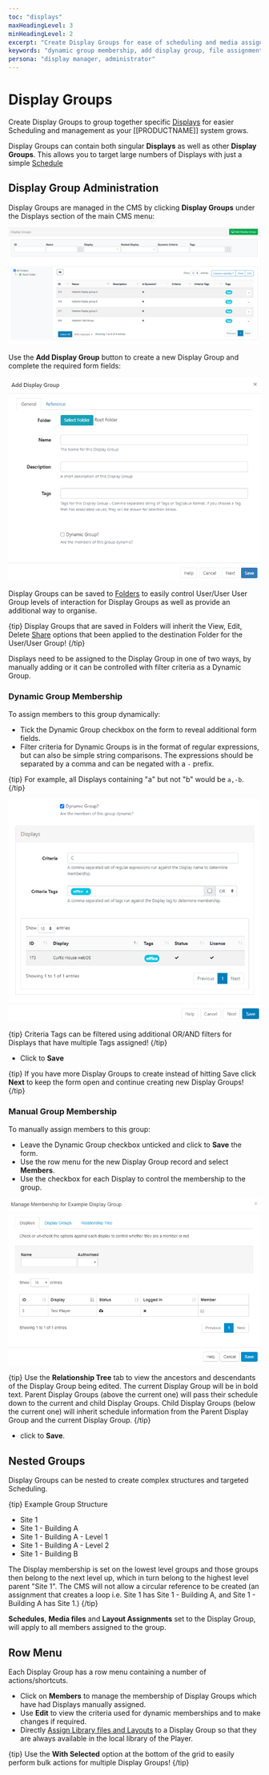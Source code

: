 ```yaml
---
toc: "displays"
maxHeadingLevel: 3
minHeadingLevel: 2
excerpt: "Create Display Groups for ease of scheduling and media assignment"
keywords: "dynamic group membership, add display group, file assignments, layout assignments, "
persona: "display manager, administrator"
---
```


# Display Groups

Create Display Groups to group together specific [Displays](displays.html) for easier Scheduling and management as your [[PRODUCTNAME]] system grows.

Display Groups can contain both singular **Displays** as well as other **Display Groups**. This allows you to target large numbers of Displays with just a simple [Schedule](scheduling_events.html)

## Display Group Administration

Display Groups are managed in the CMS by clicking **Display Groups** under the Displays section of the main CMS menu:

![Display Groups Grid](img/v4_displays_groups_grid.png)

Use the **Add Display Group** button to create a new Display Group and complete the required form fields:

![Add Display Group](img/v4_displays_groups_add.png)

Display Groups can be saved to [Folders](/manual/en/tour_folders.html) to easily control User/User User Group levels of interaction for Display Groups as well as provide an additional way to organise.

{tip}
Display Groups that are saved in Folders will inherit the View, Edit, Delete [Share](users_features_and_sharing.html#content-2-share) options that been applied to the destination Folder for the User/User Group!
{/tip}

Displays need to be assigned to the Display Group in one of two ways, by manually adding or it can be controlled with filter criteria as a Dynamic Group.

### Dynamic Group Membership

To assign members to this group dynamically:

- Tick the Dynamic Group checkbox on the form to reveal additional form fields.
- Filter criteria for Dynamic Groups is in the format of regular expressions, but can also be simple string comparisons. The expressions should be separated by a comma and can be negated with a `-` prefix.

{tip}
For example, all Displays containing "a" but not "b" would be `a,-b`.
{/tip}

![Display Group Dynamic Criteria](img/v4_displays_group_dynamic.png)

{tip}
Criteria Tags can be filtered using additional OR/AND filters for Displays that have multiple Tags assigned!
{/tip}

- Click to **Save** 

{tip}
If you have more Display Groups to create instead of hitting Save click **Next** to keep the form open and continue creating new Display Groups!
{/tip}

### Manual Group Membership

To manually assign members to this group:

- Leave the Dynamic Group checkbox unticked and click to **Save** the form.
- Use the row menu for the new Display Group record and select **Members**.
- Use the checkbox for each Display to control the membership to the group.

![Display Group Memberships](img/v4_displays_groups_memberships.png)

{tip}
Use the **Relationship Tree** tab to view the ancestors and descendants of the Display Group being edited. The current Display Group will be in bold text. Parent Display Groups (above the current one) will pass their schedule down to the current and child Display Groups. Child Display Groups (below the current one) will inherit schedule information from the Parent Display Group and the current Display Group.
{/tip}

- click to **Save**.

## Nested Groups

Display Groups can be nested to create complex structures and targeted Scheduling.

{tip}
Example Group Structure

- Site 1
- Site 1 - Building A
- Site 1 - Building A - Level 1
- Site 1 - Building A - Level 2
- Site 1 - Building B

The Display membership is set on the lowest level groups and those groups then belong to the next level up, which in turn belong to the highest level parent "Site 1".
The CMS will not allow a circular reference to be created (an assignment that creates a loop i.e. Site 1 has Site 1 - Building A, and Site 1 - Building A has Site 1.)
{/tip}

**Schedules**, **Media files** and **Layout Assignments** set to the Display Group, will apply to all members assigned to the group.

## Row Menu

Each Display Group has a row menu containing a number of actions/shortcuts.

- Click on **Members** to manage the membership of Display Groups which have had Displays manually assigned.
- Use **Edit** to view the criteria used for dynamic memberships and to make changes if required.
- Directly [Assign Library files and Layouts](displays.html#content-assign-files--layouts) to a Display Group so that they are always available in the local library of the Player.

{tip}
Use the **With Selected** option at the bottom of the grid to easily perform bulk actions for multiple Display Groups!
{/tip}



